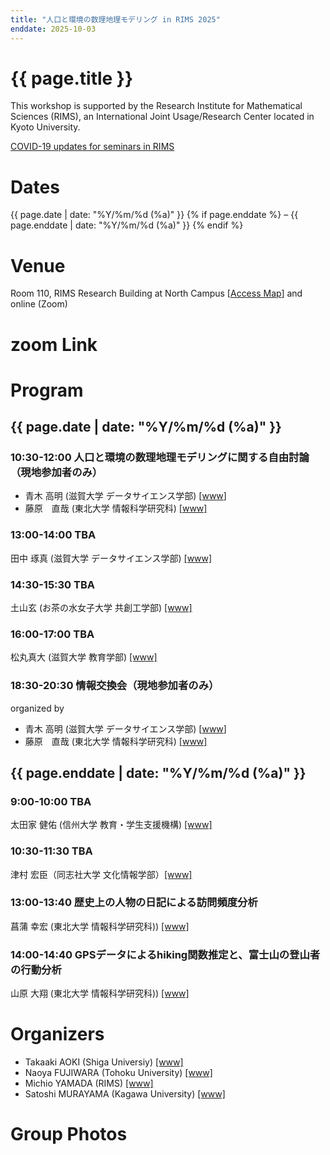 ```yaml
---
title: "人口と環境の数理地理モデリング in RIMS 2025"
enddate: 2025-10-03
---
```


# {{ page.title }}


This workshop is supported by the Research Institute for Mathematical Sciences (RIMS), an International Joint Usage/Research Center located in Kyoto University.

[COVID-19 updates for seminars in RIMS](https://www.kurims.kyoto-u.ac.jp/kyoten/ja/covid-19.html)


# Dates
{{ page.date | date: "%Y/%m/%d (%a)" }} {% if page.enddate %} &ndash; {{ page.enddate | date: "%Y/%m/%d (%a)"  }} {% endif %}

# Venue
Room 110, RIMS Research Building at North Campus [[Access Map](https://www.kurims.kyoto-u.ac.jp/kyoten/en/access.html)]
and online (Zoom) 

# zoom Link
<!-- 以下から事前登録をお願いします [Register]() -->

# Program
## {{ page.date | date: "%Y/%m/%d (%a)" }}


### 10:30-12:00 人口と環境の数理地理モデリングに関する自由討論（現地参加者のみ）
- 青木 高明 (滋賀大学 データサイエンス学部) [<a href="https://takaakiaokiwork.github.io/">www</a>]
- 藤原　直哉 (東北大学 情報科学研究科) [[www]](https://www.is.tohoku.ac.jp/jp/laboratory/list_dept/c10.html)

### 13:00-14:00 TBA
田中 琢真 (滋賀大学 データサイエンス学部) [[www]](https://tanaka-takuma-lab.github.io/site/)

### 14:30-15:30 TBA
土山玄 (お茶の水女子大学  共創工学部) [[www]](https://sites.google.com/view/ocha-gtlab)

### 16:00-17:00 TBA
松丸真大 (滋賀大学 教育学部) [[www]](https://researchers.shiga-u.ac.jp/html/100002321_ja.html)


### 18:30-20:30 情報交換会（現地参加者のみ）
organized by
- 青木 高明 (滋賀大学 データサイエンス学部) [<a href="https://takaakiaokiwork.github.io/">www</a>]
- 藤原　直哉 (東北大学 情報科学研究科) [[www]](https://www.is.tohoku.ac.jp/jp/laboratory/list_dept/c10.html)

## {{ page.enddate | date: "%Y/%m/%d (%a)" }}
### 9:00-10:00 TBA
太田家 健佑  (信州大学 教育・学生支援機構) [[www]](https://soar-rd.shinshu-u.ac.jp/search/detail.html?systemId=ZNypPpcN&lang=ja)

### 10:30-11:30 TBA
津村 宏臣（同志社大学 文化情報学部）[[www]](https://www.cis.doshisha.ac.jp/faculty/staff/tsumura/)

### 13:00-13:40 歴史上の人物の日記による訪問頻度分析
菖蒲 幸宏 (東北大学 情報科学研究科)) [[www]](https://www.is.tohoku.ac.jp/jp/laboratory/list_dept/c10.html)

### 14:00-14:40 GPSデータによるhiking関数推定と、富士山の登山者の行動分析
山原 大翔 (東北大学 情報科学研究科)) [[www]](https://www.is.tohoku.ac.jp/jp/laboratory/list_dept/c10.html)


# Organizers
- Takaaki AOKI (Shiga Universiy) [[www]](https://takaakiaokiwork.github.io/)
- Naoya FUJIWARA (Tohoku University) [[www]](https://www.is.tohoku.ac.jp/jp/laboratory/list_dept/c10.html)
- Michio YAMADA (RIMS) [[www]](http://www.kurims.kyoto-u.ac.jp/en/list/YAMADA,%20Michio.html)
- Satoshi MURAYAMA (Kagawa University) [[www]](http://researchmap.jp/read0188434/?lang=en)


# Group Photos
<!--  ![groupphoto]({{ site.baseurl }}/assets/GroupPhoto-2024.jpg) -->
